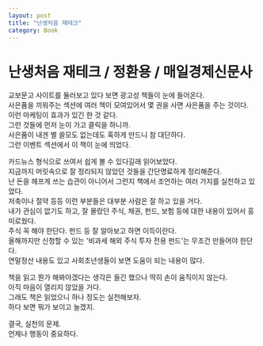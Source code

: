 ```yaml
---
layout: post
title: "난생처음 재테크"
category: Book
---
```


# 난생처음 재테크 / 정환용 / 매일경제신문사

교보문고 사이트를 둘러보고 있다 보면 광고성 책들이 눈에 들어온다.  
사은품을 끼워주는 섹션에 여러 책이 모여있어서 몇 권을 사면 사은품을 주는 것이다.  
이런 마케팅이 효과가 있긴 한 것 같다.  
그런 것들에 먼저 눈이 가고 클릭을 하니까.  
사은품이 내겐 별 쓸모도 없는데도 혹하게 만드니 참 대단하다.  
그런 이벤트 섹션에서 이 책이 눈에 띄었다.  

카드뉴스 형식으로 쓰여서 쉽게 볼 수 있다길래 읽어보았다.  
지금까지 머릿속으로 잘 정리되지 않았던 것들을 간단명료하게 정리해준다.  
난 돈을 헤프게 쓰는 습관이 아니어서 그런지 책에서 조언하는 여러 가지를 실천하고 있었다.  
저축이나 절약 등등 이런 부분들은 대부분 사람은 잘 하고 있을 거다.  
내가 관심이 없기도 하고, 잘 몰랐던 주식, 채권, 펀드, 보험 등에 대한 내용이 있어서 흥미로웠다.  
주식 꼭 해야 한단다. 펀드 등 잘 알아보고 하면 이득이란다.  
올해까지만 신청할 수 있는 '비과세 해외 주식 투자 전용 펀드'는 무조건 만들어야 한단다.  
연말정산 내용도 있고 사회초년생들이 보면 도움이 되는 내용이 많다.  

책을 읽고 뭔가 해봐야겠다는 생각은 들긴 했으나 딱히 손이 움직이지 않는다.  
아직 마음이 열리지 않았을 거다.  
그래도 책은 읽었으니 하나 정도는 실천해보자.  
하다 보면 뭐가 보이고 늘겠지.  

결국, 실천의 문제.  
언제나 행동이 중요하다.  
